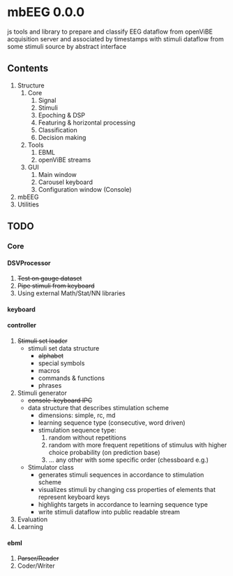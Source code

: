 # mbEEG 0.0.0

js tools and library to prepare and classify EEG dataflow from 
openViBE acquisition server and associated by timestamps with 
stimuli dataflow from some stimuli source by abstract interface

## Contents
1. Structure
    1. Core
       1. Signal 
       2. Stimuli
       3. Epoching & DSP
       4. Featuring & horizontal processing
       5. Classification
       6. Decision making 
    2. Tools
       1. EBML
       2. openViBE streams
    3. GUI
       1. Main window
       2. Carousel keyboard
       3. Configuration window (Console)
2. mbEEG
2. Utilities

## TODO

### Core
#### DSVProcessor
1. ~~Test on gauge dataset~~
2. ~~Pipe stimuli from keyboard~~
3. Using external Math/Stat/NN libraries
 
#### keyboard
 
#### controller
1. ~~Stimuli set loader~~
    - stimuli set data structure
      - ~~alphabet~~
      - special symbols
      - macros
      - commands & functions
      - phrases
1. Stimuli generator
    - ~~console-keyboard IPC~~
    - data structure that describes stimulation scheme
      - dimensions: simple, rc, md
      - learning sequence type (consecutive, word driven)
      - stimulation sequence type:
        1. random without repetitions
        2. random with more frequent repetitions of stimulus with higher choice probability (on prediction base)
        3. ... any other with some specific order (chessboard e.g.)
    - Stimulator class 
      - generates stimuli sequences in accordance to stimulation scheme 
      - visualizes stimuli by changing css properties of elements that represent keyboard keys
      - highlights targets in accordance to learning sequence type
      - write stimuli dataflow into public readable stream 
1. Evaluation
1. Learning
 
#### ebml
1. ~~Parser/Reader~~
2. Coder/Writer